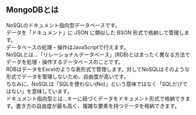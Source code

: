 ## MongoDBとは
NoSQLのドキュメント指向型データベースです。  
データを「ドキュメント」に JSON に類似した BSON 形式で格納して管理します。  
データベースの処理・操作はJavaScriptで行えます。  
NoSQLとは...「リレーショナルデータベース」(RDB)とはまったく異なる方法でデータを処理・操作するデータベースのことです。  
RDBはデータをExcelのような表形式で管理します。対してNoSQLはそのような形式でデータを管理しないため、自由度が高いです。  
ちなみに、NoSQLは「SQLを使わない(No)」という意味ではなく「SQLだけではない」を意味しています。  
ドキュメント指向型とは...キーに紐づくデータをドキュメント形式で格納できます。書き方の自由度が最も高く、複雑な要素を持つデータを格納できます。  

